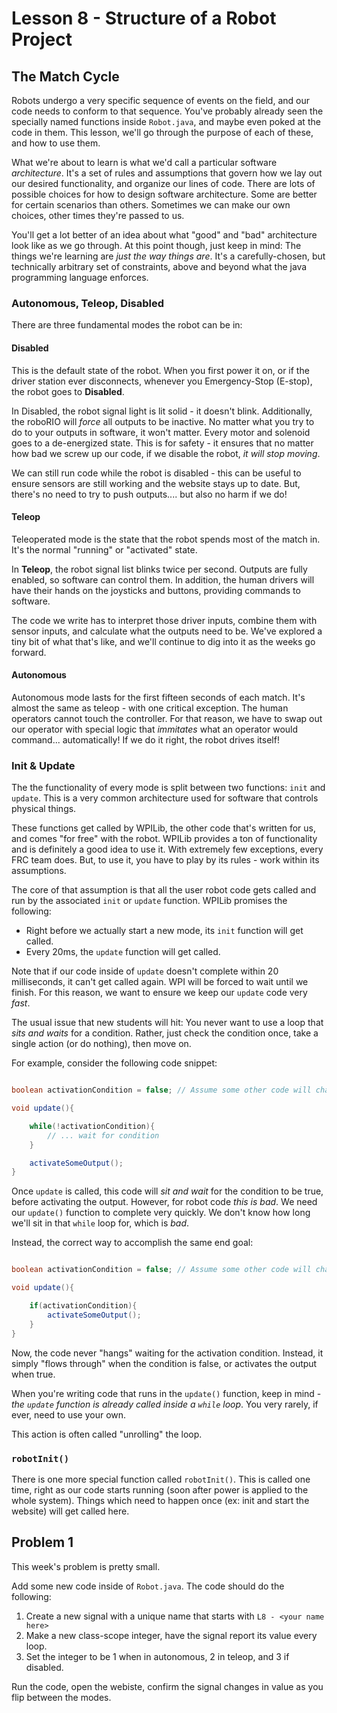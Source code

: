 # Lesson 8 - Structure of a Robot Project

## The Match Cycle

Robots undergo a very specific sequence of events on the field, and our code needs to conform to that sequence. You've probably already seen the specially named functions inside `Robot.java`, and maybe even poked at the code in them. This lesson, we'll go through the purpose of each of these, and how to use them.

What we're about to learn is what we'd call a particular software _architecture_. It's a set of rules and assumptions that govern how we lay out our desired functionality, and organize our lines of code. There are lots of possible choices for how to design software architecture. Some are better for certain scenarios than others. Sometimes we can make our own choices, other times they're passed to us. 

You'll get a lot better of an idea about what "good" and "bad" architecture look like as we go through. At this point though, just keep in mind: The things we're learning are _just the way things are_. It's a carefully-chosen, but technically arbitrary set of constraints, above and beyond what the java programming language enforces.

### Autonomous, Teleop, Disabled

There are three fundamental modes the robot can be in:

#### Disabled

This is the default state of the robot. When you first power it on, or if the driver station ever disconnects, whenever you Emergency-Stop (E-stop), the robot goes to **Disabled**.

In Disabled, the robot signal light is lit solid - it doesn't blink. Additionally, the roboRIO will _force_ all outputs to be inactive. No matter what you try to do to your outputs in software, it won't matter. Every motor and solenoid goes to a de-energized state. This is for safety - it ensures that no matter how bad we screw up our code, if we disable the robot, _it will stop moving_.

We can still run code while the robot is disabled - this can be useful to ensure sensors are still working and the website stays up to date. But, there's no need to try to push outputs.... but also no harm if we do!

#### Teleop

Teleoperated mode is the state that the robot spends most of the match in. It's the normal "running" or "activated" state. 

In **Teleop**, the robot signal list blinks twice per second. Outputs are fully enabled, so software can control them. In addition, the human drivers will have their hands on the joysticks and buttons, providing commands to software. 

The code we write has to interpret those driver inputs, combine them with sensor inputs, and calculate what the outputs need to be. We've explored a tiny bit of what that's like, and we'll continue to dig into it as the weeks go forward.

#### Autonomous

Autonomous mode lasts for the first fifteen seconds of each match. It's almost the same as teleop - with one critical exception. The human operators cannot touch the controller. For that reason, we have to swap out our operator with special logic that _immitates_ what an operator would command... automatically! If we do it right, the robot drives itself!

### Init & Update

The the functionality of every mode is split between two functions: `init` and `update`. This is a very common architecture used for software that controls physical things.

These functions get called by WPILib, the other code that's written for us, and comes "for free" with the robot. WPILib provides a ton of functionality and is definitely a good idea to use it. With extremely few exceptions, every FRC team does. But, to use it, you have to play by its rules - work within its assumptions.

The core of that assumption is that all the user robot code gets called and run by the associated `init` or `update` function. WPILib promises the following: 

* Right before we actually start a new mode, its `init` function will get called.
* Every 20ms, the `update` function will get called.

Note that if our code inside of `update` doesn't complete within 20 milliseconds, it can't get called again. WPI will be forced to wait until we finish. For this reason, we want to ensure we keep our `update` code very _fast_.

The usual issue that new students will hit: You never want to use a loop that _sits and waits_ for a condition. Rather, just check the condition once, take a single action (or do nothing), then move on. 

For example, consider the following code snippet:

```java

boolean activationCondition = false; // Assume some other code will change this value at some point.

void update(){

    while(!activationCondition){
        // ... wait for condition
    }

    activateSomeOutput();
}
```

Once `update` is called, this code will _sit and wait_ for the condition to be true, before activating the output. However, for robot code _this is bad_. We need our `update()` function to complete very quickly. We don't know how long we'll sit in that `while` loop for, which is _bad_. 

Instead, the correct way to accomplish the same end goal:

```java

boolean activationCondition = false; // Assume some other code will change this value at some point.

void update(){

    if(activationCondition){
        activateSomeOutput();
    }
}
```

Now, the code never "hangs" waiting for the activation condition. Instead, it simply "flows through" when the condition is false, or activates the output when true.

When you're writing code that runs in the `update()` function, keep in mind - _the `update` function is already called inside a `while` loop_. You very rarely, if ever, need to use your own.

This action is often called "unrolling" the loop.

### `robotInit()`

There is one more special function called `robotInit()`. This is called one time, right as our code starts running (soon after power is applied to the whole system). Things which need to happen once (ex: init and start the website) will get called here.

## Problem 1

This week's problem is pretty small.

Add some new code inside of `Robot.java`. The code should do the following:

1. Create a new signal with a unique name that starts with `L8 - <your name here>`
2. Make a new class-scope integer, have the signal report its value every loop.
3. Set the integer to be 1 when in autonomous, 2 in teleop, and 3 if disabled.

Run the code, open the webiste, confirm the signal changes in value as you flip between the modes.

